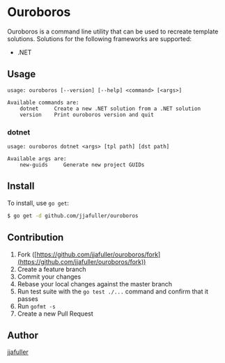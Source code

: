# Ouroboros

Ouroboros is a command line utility that can be used to recreate template solutions. Solutions for the following frameworks are supported:

* .NET

## Usage

```
usage: ouroboros [--version] [--help] <command> [<args>]

Available commands are:
    dotnet     Create a new .NET solution from a .NET solution
    version    Print ouroboros version and quit
```

### dotnet

```
usage: ouroboros dotnet <args> [tpl path] [dst path]
  
Available args are:  
    new-guids     Generate new project GUIDs
```

## Install

To install, use `go get`:

```bash
$ go get -d github.com/jjafuller/ouroboros
```

## Contribution

1. Fork ([https://github.com/jjafuller/ouroboros/fork](https://github.com/jjafuller/ouroboros/fork))
1. Create a feature branch
1. Commit your changes
1. Rebase your local changes against the master branch
1. Run test suite with the `go test ./...` command and confirm that it passes
1. Run `gofmt -s`
1. Create a new Pull Request

## Author

[jjafuller](https://github.com/jjafuller)